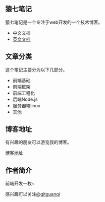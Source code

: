 ## 猿七笔记

猿七笔记是一个专注于web开发的一个技术博客。

+ [中文文档](README.md)
+ [英文文档](en.md)

## 文章分类

这个笔记主要分为以下几部分。

+ 前端基础
+ 前端框架
+ 前端工程化
+ 后端Node.js
+ 服务器端linux
+ 其他

## 博客地址

有兴趣的朋友可以游览我的博客。

[博客地址](https://guanqi.xyz)

## 作者简介

前端开发一枚~ 

感兴趣可以关注[@gitguanqi](https://github.com/gitguanqi)